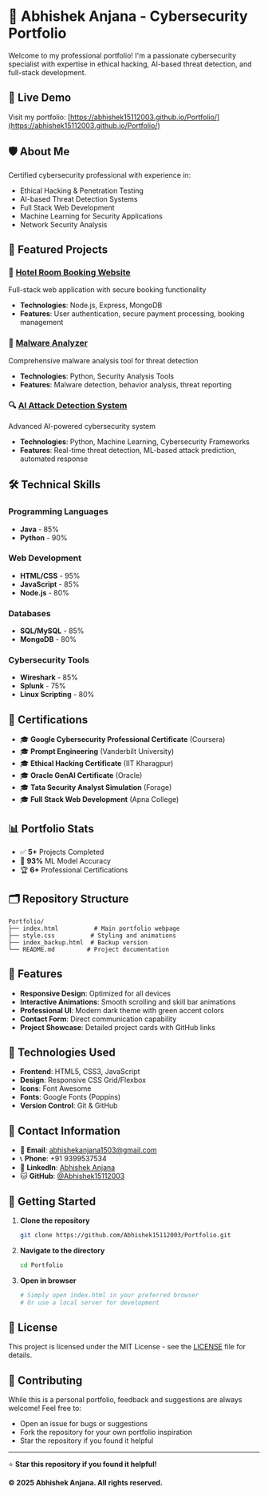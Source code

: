 # 🔐 Abhishek Anjana - Cybersecurity Portfolio

Welcome to my professional portfolio! I'm a passionate cybersecurity specialist with expertise in ethical hacking, AI-based threat detection, and full-stack development.

## 🚀 Live Demo

Visit my portfolio: [https://abhishek15112003.github.io/Portfolio/](https://abhishek15112003.github.io/Portfolio/)

## 🛡️ About Me

Certified cybersecurity professional with experience in:
- Ethical Hacking & Penetration Testing
- AI-based Threat Detection Systems
- Full Stack Web Development
- Machine Learning for Security Applications
- Network Security Analysis

## 💼 Featured Projects

### 🏨 [Hotel Room Booking Website](https://github.com/Abhishek15112003/Hotel-Booking-Website-)
Full-stack web application with secure booking functionality
- **Technologies**: Node.js, Express, MongoDB
- **Features**: User authentication, secure payment processing, booking management

### 🐛 [Malware Analyzer](https://github.com/Abhishek15112003/Malware-Analyzer)
Comprehensive malware analysis tool for threat detection
- **Technologies**: Python, Security Analysis Tools
- **Features**: Malware detection, behavior analysis, threat reporting

### 🔍 [AI Attack Detection System](https://github.com/Abhishek15112003/AI-Attack-Detection)
Advanced AI-powered cybersecurity system
- **Technologies**: Python, Machine Learning, Cybersecurity Frameworks
- **Features**: Real-time threat detection, ML-based attack prediction, automated response

## 🛠️ Technical Skills

### Programming Languages
- **Java** - 85%
- **Python** - 90%

### Web Development
- **HTML/CSS** - 95%
- **JavaScript** - 85%
- **Node.js** - 80%

### Databases
- **SQL/MySQL** - 85%
- **MongoDB** - 80%

### Cybersecurity Tools
- **Wireshark** - 85%
- **Splunk** - 75%
- **Linux Scripting** - 80%

## 📜 Certifications

- 🎓 **Google Cybersecurity Professional Certificate** (Coursera)
- 🎓 **Prompt Engineering** (Vanderbilt University)
- 🎓 **Ethical Hacking Certificate** (IIT Kharagpur)
- 🎓 **Oracle GenAI Certificate** (Oracle)
- 🎓 **Tata Security Analyst Simulation** (Forage)
- 🎓 **Full Stack Web Development** (Apna College)

## 📊 Portfolio Stats

- ✅ **5+** Projects Completed
- 🎯 **93%** ML Model Accuracy
- 🏆 **6+** Professional Certifications

## 🗂️ Repository Structure

```
Portfolio/
├── index.html          # Main portfolio webpage
├── style.css          # Styling and animations
├── index_backup.html  # Backup version
└── README.md         # Project documentation
```

## 🌟 Features

- **Responsive Design**: Optimized for all devices
- **Interactive Animations**: Smooth scrolling and skill bar animations
- **Professional UI**: Modern dark theme with green accent colors
- **Contact Form**: Direct communication capability
- **Project Showcase**: Detailed project cards with GitHub links

## 🔧 Technologies Used

- **Frontend**: HTML5, CSS3, JavaScript
- **Design**: Responsive CSS Grid/Flexbox
- **Icons**: Font Awesome
- **Fonts**: Google Fonts (Poppins)
- **Version Control**: Git & GitHub

## 📱 Contact Information

- 📧 **Email**: [abhishekanjana1503@gmail.com](mailto:abhishekanjana1503@gmail.com)
- 📞 **Phone**: +91 9399537534
- 💼 **LinkedIn**: [Abhishek Anjana](https://www.linkedin.com/in/abhishek-anjana-640283320/)
- 🐱 **GitHub**: [@Abhishek15112003](https://github.com/Abhishek15112003)

## 🚀 Getting Started

1. **Clone the repository**
   ```bash
   git clone https://github.com/Abhishek15112003/Portfolio.git
   ```

2. **Navigate to the directory**
   ```bash
   cd Portfolio
   ```

3. **Open in browser**
   ```bash
   # Simply open index.html in your preferred browser
   # Or use a local server for development
   ```

## 📄 License

This project is licensed under the MIT License - see the [LICENSE](LICENSE) file for details.

## 🤝 Contributing

While this is a personal portfolio, feedback and suggestions are always welcome! Feel free to:
- Open an issue for bugs or suggestions
- Fork the repository for your own portfolio inspiration
- Star the repository if you found it helpful

---

⭐ **Star this repository if you found it helpful!**

**© 2025 Abhishek Anjana. All rights reserved.**